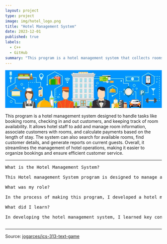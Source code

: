 ```yaml
---
layout: project
type: project
image: img/hotel_logo.png
title: "Hotel Management System"
date: 2023-12-01
published: true
labels:
  - C++
  - GitHub
summary: "This program is a hotel management system that collects rooms and customer information."
---
```


<img class="img-fluid" src="../img/hotel_bg.png">

This program is a hotel management system designed to handle tasks like booking rooms, checking in and out customers, and keeping track of room availability. It allows hotel staff to add and manage room information, associate customers with rooms, and calculate payments based on the length of stay. 
The system can also search for available rooms, find customer details, and generate reports on current guests. Overall, it streamlines the management of hotel operations, making it easier to organize bookings and ensure efficient customer service.
<hr>

<pre>
What is the Hotel Management System?

This Hotel management System program is designed to manage a hotel's room bookings and customer information. It allows hotel staff to add rooms, check in customers, and check out customers. The program tracks available rooms and can search for specific rooms or customers. It provides a summary report of all customers currently checked in. The system handles room management, including adding and deleting rooms. It also manages customer details during check-in and check-out, calculating payments based on room rates and the length of stay. Users interact with the system through a menu-driven interface. The system helps streamline hotel operations by keeping track of both room and customer information.

What was my role?

In the process of making this program, I developed a hotel management system in C++ with my teammates. I was involved in designing and implementing features to manage room bookings and customer details. I coded some functionalities for adding and deleting rooms, checking in and checking out customers, and tracking available rooms. I also helped to create a user interface to interact with the system through a menu. My responsibilities included ensuring the system calculates payments accurately and generates customer reports. I also tested the program to ensure it worked correctly and made improvements as needed. My work helped streamline hotel operations by organizing and managing room and customer information.

What did I learn?

In developing the hotel management system, I learned key concepts of object-oriented programming (OOP), including how to use classes, inheritance, and encapsulation to manage room and customer data. I gained experience in handling and manipulating information by implementing functionalities to add, update, and delete records. Designing a menu-driven interface taught me how to create user interactions within the program. I also developed skills in functional programming by coding specific tasks like checking in customers, calculating payments, and generating reports. Error handling became crucial as I managed user inputs and addressed potential issues. Implementing algorithms for searching, sorting, and managing data helped me understand how to efficiently organize information. Finally, I learned that working in a group can help me get the program done faster and it allows peer inputs to be put to good use.

</pre>

<hr>

Source: <a href="https://github.com/university-of-hawaii-ics212/final-week16-group-7.git"><i class="large github icon "></i>jogarces/ics-313-text-game</a>

